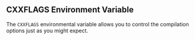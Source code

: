 <div class="modal-header">
<h2>CXXFLAGS Environment Variable</h2>
</div>
<div class="modal-body">
<p>The <code>CXXFLAGS</code> environmental variable allows you to control the compilation options just as you might expect.</p>
</div>
